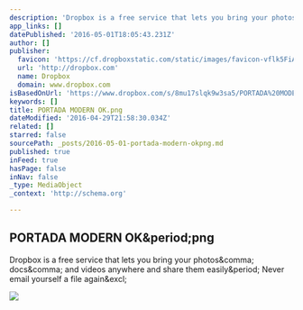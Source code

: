 ```yaml
---
description: 'Dropbox is a free service that lets you bring your photos, docs, and videos anywhere and share them easily. Never email yourself a file again!'
app_links: []
datePublished: '2016-05-01T18:05:43.231Z'
author: []
publisher:
  favicon: 'https://cf.dropboxstatic.com/static/images/favicon-vflk5FiAC.ico'
  url: 'http://dropbox.com'
  name: Dropbox
  domain: www.dropbox.com
isBasedOnUrl: 'https://www.dropbox.com/s/8mu17slqk9w3sa5/PORTADA%20MODERN%20OK.png?dl=0'
keywords: []
title: PORTADA MODERN OK.png
dateModified: '2016-04-29T21:58:30.034Z'
related: []
starred: false
sourcePath: _posts/2016-05-01-portada-modern-okpng.md
published: true
inFeed: true
hasPage: false
inNav: false
_type: MediaObject
_context: 'http://schema.org'

---
```

<article style=""><h1>PORTADA MODERN OK&amp;period;png</h1><p>Dropbox is a free service that lets you bring your photos&amp;comma; docs&amp;comma; and videos anywhere and share them easily&amp;period; Never email yourself a file again&amp;excl;</p><img src="https://photos-1.dropbox.com/t/2/AABh8kQoJ1Ut_ianO6i8PMcMc2TGoFBJlOWsFDMWLHoWXA/12/67442512/png/1024x768/2/_/0/4/PORTADA%20MODERN%20OK.png/CNCulCAgASACIAQgBSAHKAEoAigH/8mu17slqk9w3sa5/AADIe_Cnd5HeNoBcWjDYvzIsa/PORTADA%20MODERN%20OK.png" /></article>